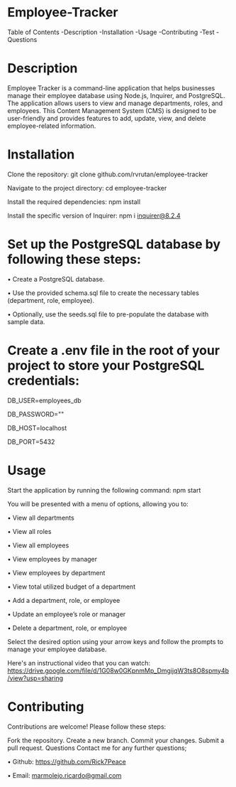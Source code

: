 # Employee-Tracker
Table of Contents
-Description -Installation -Usage -Contributing -Test -Questions

# Description
Employee Tracker is a command-line application that helps businesses manage their employee database using Node.js, Inquirer, and PostgreSQL. The application allows users to view and manage departments, roles, and employees. This Content Management System (CMS) is designed to be user-friendly and provides features to add, update, view, and delete employee-related information.

# Installation
Clone the repository: git clone github.com/rvrutan/employee-tracker

Navigate to the project directory: cd employee-tracker

Install the required dependencies: npm install

Install the specific version of Inquirer: npm i inquirer@8.2.4

# Set up the PostgreSQL database by following these steps:

• Create a PostgreSQL database.

• Use the provided schema.sql file to create the necessary tables (department, role, employee).

• Optionally, use the seeds.sql file to pre-populate the database with sample data.

# Create a .env file in the root of your project to store your PostgreSQL credentials:

DB_USER=employees_db

DB_PASSWORD=""

DB_HOST=localhost

DB_PORT=5432


# Usage
Start the application by running the following command: npm start

You will be presented with a menu of options, allowing you to:

• View all departments

• View all roles

• View all employees

• View employees by manager

• View employees by department

• View total utilized budget of a department

• Add a department, role, or employee

• Update an employee’s role or manager

• Delete a department, role, or employee

Select the desired option using your arrow keys and follow the prompts to manage your employee database.

Here's an instructional video that you can watch: https://drive.google.com/file/d/1G08w0GKpnmMp_DmgijqW3ts8O8spmy4b/view?usp=sharing

# Contributing
Contributions are welcome! Please follow these steps:

Fork the repository.
Create a new branch.
Commit your changes.
Submit a pull request.
Questions
Contact me for any further questions;

• Github: https://github.com/Rick7Peace

• Email: marmolejo.ricardo@gmail.com
